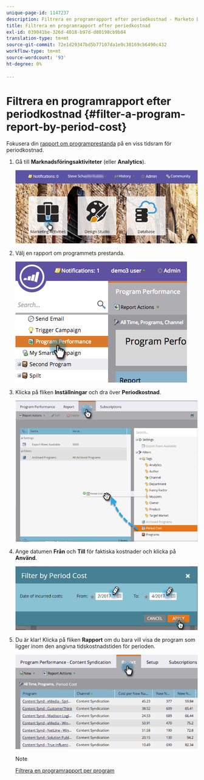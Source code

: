 ```yaml
---
unique-page-id: 1147237
description: Filtrera en programrapport efter periodkostnad - Marketo Docs - produktdokumentation
title: Filtrera en programrapport efter periodkostnad
exl-id: 039041be-326d-4018-b97d-d80198cb9b84
translation-type: tm+mt
source-git-commit: 72e1d29347bd5b77107da1e9c30169cb6490c432
workflow-type: tm+mt
source-wordcount: '93'
ht-degree: 0%

---
```


# Filtrera en programrapport efter periodkostnad {#filter-a-program-report-by-period-cost}

Fokusera din [rapport om programprestanda](/help/marketo/product-docs/core-marketo-concepts/programs/program-performance-report/create-a-program-performance-report.md) på en viss tidsram för periodkostnad.

1. Gå till **Marknadsföringsaktiviteter** (eller **Analytics**).

   ![](assets/login-marketing-activities-1.png)

1. Välj en rapport om programmets prestanda.

   ![](assets/image2014-9-23-16-3a22-3a52.png)

1. Klicka på fliken **Inställningar** och dra över **Periodkostnad**.

   ![](assets/lm-86194-1.png)

1. Ange datumen **Från** och **Till** för faktiska kostnader och klicka på **Använd**.

   ![](assets/lm-86194-2a-hands.png)

1. Du är klar! Klicka på fliken **Rapport** om du bara vill visa de program som ligger inom den angivna tidskostnadstiden för perioden.

   ![](assets/lm-86194-report-tab.png)

   >[!NOTE]
   >
   >[Filtrera en programrapport per program](/help/marketo/product-docs/core-marketo-concepts/programs/program-performance-report/filter-a-program-report-by-program.md)
